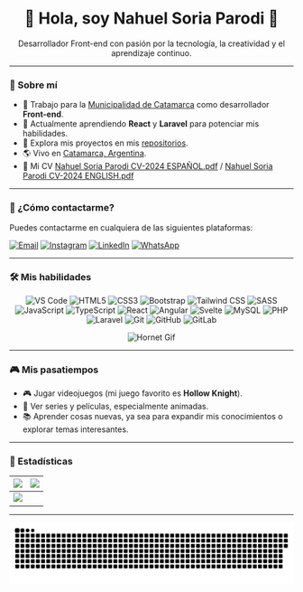 <h1 align="center"> 🌸 Hola, soy Nahuel Soria Parodi 🌸 </h1>

<p align="center">Desarrollador Front-end con pasión por la tecnología, la creatividad y el aprendizaje continuo.</p>

---

### 📕 Sobre mí

- 💼 Trabajo para la [Municipalidad de Catamarca](https://www.catamarcaciudad.gob.ar) como desarrollador **Front-end**.
- 🧠 Actualmente aprendiendo **React** y **Laravel** para potenciar mis habilidades.
- 📂 Explora mis proyectos en mis [repositorios](https://github.com/Nahuewe?tab=repositories).
- 🌎 Vivo en [Catamarca, Argentina](https://goo.gl/maps/jS5AUAgVsJ9wviSa6).
- 📩 Mi CV [Nahuel Soria Parodi CV-2024 ESPAÑOL.pdf](https://github.com/user-attachments/files/17837446/Nahuel_Soria_Parodi_CV-2024.pdf) / [Nahuel Soria Parodi CV-2024 ENGLISH.pdf](https://github.com/user-attachments/files/17837450/Nahuel_Soria_Parodi_CV-2024_EN.pdf)



---

### 📧 ¿Cómo contactarme?

Puedes contactarme en cualquiera de las siguientes plataformas:

[![Email](https://img.shields.io/badge/Email-D14836?style=for-the-badge&logo=gmail&logoColor=white)](mailto:nahuelsoriap@gmail.com)
[![Instagram](https://img.shields.io/badge/Instagram-E4405F?style=for-the-badge&logo=instagram&logoColor=white)](https://instagram.com/nahueh)
[![LinkedIn](https://img.shields.io/badge/LinkedIn-0A66C2?style=for-the-badge&logo=linkedin&logoColor=white)](https://linkedin.com/in/nahuelsoriaparodi)
[![WhatsApp](https://img.shields.io/badge/WhatsApp-25D366?style=for-the-badge&logo=whatsapp&logoColor=white)](https://wa.me/+5493834523702)

---

### 🛠 Mis habilidades

<p align="center">
  <img src="https://img.shields.io/badge/Visual%20Studio%20Code-0078d7.svg?style=for-the-badge&logo=visual-studio-code&logoColor=white" alt="VS Code">
  <img src="https://img.shields.io/badge/html5-%23E34F26.svg?style=for-the-badge&logo=html5&logoColor=white" alt="HTML5">
  <img src="https://img.shields.io/badge/css3-%231572B6.svg?style=for-the-badge&logo=css3&logoColor=white" alt="CSS3">
  <img src="https://img.shields.io/badge/Bootstrap-563D7C?style=for-the-badge&logo=bootstrap&logoColor=white" alt="Bootstrap">
  <img src="https://img.shields.io/badge/Tailwind_CSS-38B2AC?style=for-the-badge&logo=tailwind-css&logoColor=white" alt="Tailwind CSS">
  <img src="https://img.shields.io/badge/SASS-hotpink.svg?style=for-the-badge&logo=SASS&logoColor=white" alt="SASS">
  <img src="https://img.shields.io/badge/javascript-%23323330.svg?style=for-the-badge&logo=javascript&logoColor=%23F7DF1E" alt="JavaScript">
  <img src="https://img.shields.io/badge/TypeScript-007ACC?style=for-the-badge&logo=typescript&logoColor=white" alt="TypeScript">
  <img src="https://img.shields.io/badge/React-20232A?style=for-the-badge&logo=react&logoColor=61DAFB" alt="React">
  <img src="https://img.shields.io/badge/Angular-DD0031?style=for-the-badge&logo=angular&logoColor=white" alt="Angular">
  <img src="https://img.shields.io/badge/Svelte-4A4A55?style=for-the-badge&logo=svelte&logoColor=FF3E00" alt="Svelte">
  <img src="https://img.shields.io/badge/MySQL-00000F?style=for-the-badge&logo=mysql&logoColor=white" alt="MySQL">
  <img src="https://img.shields.io/badge/PHP-6a7bb5?style=for-the-badge&logo=PHP&logoColor=white" alt="PHP">
  <img src="https://img.shields.io/badge/Laravel-00000F?style=for-the-badge&logo=laravel&logoColor=FF3E00" alt="Laravel">
  <img src="https://img.shields.io/badge/git-%23F05033.svg?style=for-the-badge&logo=git&logoColor=white" alt="Git">
  <img src="https://img.shields.io/badge/github-%23121011.svg?style=for-the-badge&logo=github&logoColor=white" alt="GitHub">
  <img src="https://img.shields.io/badge/GitLab-330F63?style=for-the-badge&logo=gitlab&logoColor=white" alt="GitLab">
</p>

<p align="center"><img src="https://c.tenor.com/Z930G5XKcy0AAAAi/hollow-knight-hornet.gif" alt="Hornet Gif" width="180"></p>

---

### 🎮 Mis pasatiempos

- 🎮 Jugar videojuegos (mi juego favorito es **Hollow Knight**).
- 🍿 Ver series y películas, especialmente animadas.
- 📚 Aprender cosas nuevas, ya sea para expandir mis conocimientos o explorar temas interesantes.

---

### 📢 Estadísticas

| ![](https://github-readme-stats.vercel.app/api?username=Nahuewe&theme=ayu-mirage&hide_border=false&include_all_commits=false&count_private=false) | ![](https://github-readme-streak-stats.herokuapp.com/?user=Nahuewe&theme=ayu-mirage&hide_border=false) |
| --- | --- |
| ![](https://github-readme-stats.vercel.app/api/top-langs/?username=Nahuewe&theme=ayu-mirage&hide_border=false&include_all_commits=false&count_private=false&layout=compact) |

---

<p align="center"><img src="https://github.com/Nahuewe/Viborita/blob/main/viborita.svg" alt="Viborita Game"></p>
